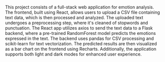 This project consists of a full-stack web application for emotion analysis. The frontend, built using React, allows users to upload a CSV file containing text data, which is then processed and analyzed. The uploaded text undergoes a preprocessing step, where it's cleaned of stopwords and punctuation. The React app utilizes axios to send the text data to a Flask backend, where a pre-trained RandomForest model predicts the emotions expressed in the text. The backend uses pandas for CSV processing and scikit-learn for text vectorization. The predicted results are then visualized as a bar chart on the frontend using Recharts. Additionally, the application supports both light and dark modes for enhanced user experience.
